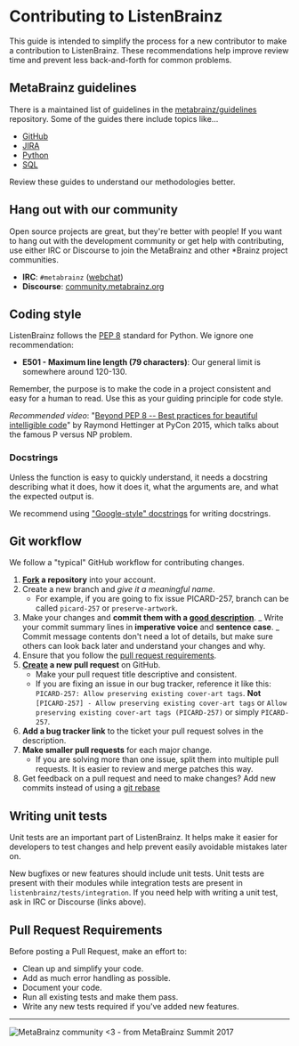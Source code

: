 # Contributing to ListenBrainz

This guide is intended to simplify the process for a new contributor to make a
contribution to ListenBrainz. These recommendations help improve review time and
prevent less back-and-forth for common problems.

## MetaBrainz guidelines

There is a maintained list of guidelines in the
[metabrainz/guidelines](https://github.com/metabrainz/guidelines) repository.
Some of the guides there include topics like…

- [GitHub](https://github.com/metabrainz/guidelines/blob/master/GitHub.md)
- [JIRA](https://github.com/metabrainz/guidelines/blob/master/Jira.md)
- [Python](https://github.com/metabrainz/guidelines/blob/master/Python.md)
- [SQL](https://github.com/metabrainz/guidelines/blob/master/SQL.md)

Review these guides to understand our methodologies better.

## Hang out with our community

Open source projects are great, but they're better with people! If you want to
hang out with the development community or get help with contributing, use
either IRC or Discourse to join the MetaBrainz and other \*Brainz project
communities.

- **IRC**: `#metabrainz` ([webchat](https://kiwiirc.com/nextclient/irc.libera.chat/#metabrainz))
- **Discourse**: [community.metabrainz.org](https://community.metabrainz.org/ "MetaBrainz Community Discourse")

## Coding style

ListenBrainz follows the [PEP 8](https://www.python.org/dev/peps/pep-0008/)
standard for Python. We ignore one recommendation:

- **E501 - Maximum line length (79 characters)**: Our general limit is somewhere
  around 120-130.

Remember, the purpose is to make the code in a project consistent and easy for a
human to read. Use this as your guiding principle for code style.

_Recommended video_:
"[Beyond PEP 8 -- Best practices for beautiful intelligible code](https://www.youtube.com/watch?v=wf-BqAjZb8M)"
by Raymond Hettinger at PyCon 2015, which talks about the famous P versus NP
problem.

### Docstrings

Unless the function is easy to quickly understand, it needs a docstring
describing what it does, how it does it, what the arguments are, and what
the expected output is.

We recommend using
["Google-style" docstrings](https://google.github.io/styleguide/pyguide.html?showone=Comments#Comments)
for writing docstrings.

## Git workflow

We follow a "typical" GitHub workflow for contributing changes.

1. **[Fork](https://help.github.com/articles/fork-a-repo/) a repository** into
   your account.
2. Create a new branch and _give it a meaningful name_.
   - For example, if you are going to fix issue PICARD-257, branch can be called `picard-257` or `preserve-artwork`.
3. Make your changes and **commit them with a
   [good description](http://tbaggery.com/2008/04/19/a-note-about-git-commit-messages.html)**.
   _ Write your commit summary lines in **imperative voice** and **sentence case**.
   _ Commit message contents don't need a lot of details, but make sure others
   can look back later and understand your changes and why.
4. Ensure that you follow the [pull request requirements](#pull-request-requirements).
5. **[Create](https://help.github.com/articles/creating-a-pull-request/) a new
   pull request** on GitHub.
   - Make your pull request title descriptive and consistent.
   - If you are fixing an issue in our bug tracker, reference it like this:
     `PICARD-257: Allow preserving existing cover-art tags`. **Not**
     `[PICARD-257] - Allow preserving existing cover-art tags` or `Allow preserving existing cover-art tags (PICARD-257)` or simply `PICARD-257`.
6. **Add a bug tracker link** to the ticket your pull request solves in the
   description.
7. **Make smaller pull requests** for each major change.
   - If you are solving more than one issue, split them into multiple pull
     requests. It is easier to review and merge patches this way.
8. Get feedback on a pull request and need to make changes? Add new commits instead of using a
   [git rebase](https://help.github.com/articles/about-git-rebase/)

## Writing unit tests

Unit tests are an important part of ListenBrainz. It helps make it easier for
developers to test changes and help prevent easily avoidable mistakes later on.

New bugfixes or new features should include unit tests. Unit tests are present
with their modules while integration tests are present in
`listenbrainz/tests/integration`. If you need help with writing a unit test, ask
in IRC or Discourse (links above).

## Pull Request Requirements

Before posting a Pull Request, make an effort to:

- Clean up and simplify your code.
- Add as much error handling as possible.
- Document your code.
- Run all existing tests and make them pass.
- Write any new tests required if you've added new features.

---

![MetaBrainz community <3 - from MetaBrainz Summit 2017](https://musicbrainz.files.wordpress.com/2017/11/meb.jpg?w=625 "MetaBrainz community <3 - from MetaBrainz Summit 2017")
